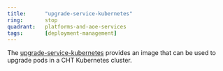 ```yaml
---
title:      "upgrade-service-kubernetes"
ring:       stop
quadrant:   platforms-and-aoe-services
tags:       [deployment-management]
---
```


The [upgrade-service-kubernetes](https://github.com/medic/upgrade-service-kubernetes) provides an image that can be used to upgrade pods in a CHT Kubernetes cluster.
